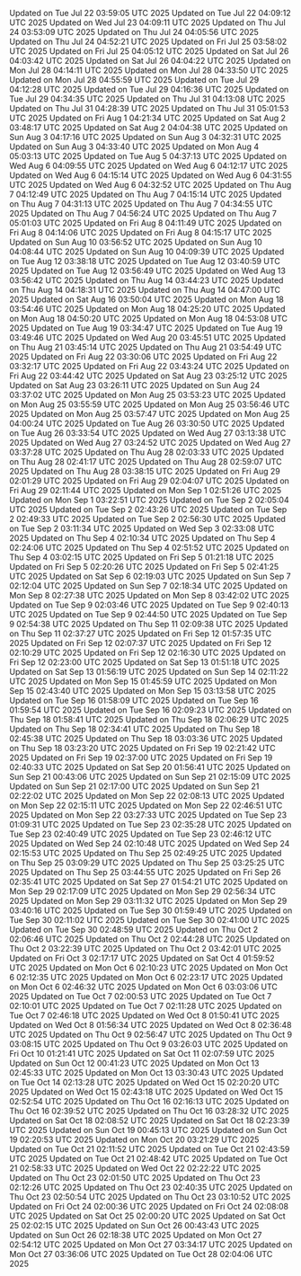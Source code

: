 Updated on Tue Jul 22 03:59:05 UTC 2025
Updated on Tue Jul 22 04:09:12 UTC 2025
Updated on Wed Jul 23 04:09:11 UTC 2025
Updated on Thu Jul 24 03:53:09 UTC 2025
Updated on Thu Jul 24 04:05:56 UTC 2025
Updated on Thu Jul 24 04:52:21 UTC 2025
Updated on Fri Jul 25 03:58:02 UTC 2025
Updated on Fri Jul 25 04:05:12 UTC 2025
Updated on Sat Jul 26 04:03:42 UTC 2025
Updated on Sat Jul 26 04:04:22 UTC 2025
Updated on Mon Jul 28 04:14:11 UTC 2025
Updated on Mon Jul 28 04:33:50 UTC 2025
Updated on Mon Jul 28 04:55:59 UTC 2025
Updated on Tue Jul 29 04:12:28 UTC 2025
Updated on Tue Jul 29 04:16:36 UTC 2025
Updated on Tue Jul 29 04:34:35 UTC 2025
Updated on Thu Jul 31 04:13:08 UTC 2025
Updated on Thu Jul 31 04:28:39 UTC 2025
Updated on Thu Jul 31 05:01:53 UTC 2025
Updated on Fri Aug  1 04:21:34 UTC 2025
Updated on Sat Aug  2 03:48:17 UTC 2025
Updated on Sat Aug  2 04:04:38 UTC 2025
Updated on Sun Aug  3 04:17:16 UTC 2025
Updated on Sun Aug  3 04:32:31 UTC 2025
Updated on Sun Aug  3 04:33:40 UTC 2025
Updated on Mon Aug  4 05:03:13 UTC 2025
Updated on Tue Aug  5 04:37:13 UTC 2025
Updated on Wed Aug  6 04:09:55 UTC 2025
Updated on Wed Aug  6 04:12:17 UTC 2025
Updated on Wed Aug  6 04:15:14 UTC 2025
Updated on Wed Aug  6 04:31:55 UTC 2025
Updated on Wed Aug  6 04:32:52 UTC 2025
Updated on Thu Aug  7 04:12:49 UTC 2025
Updated on Thu Aug  7 04:15:14 UTC 2025
Updated on Thu Aug  7 04:31:13 UTC 2025
Updated on Thu Aug  7 04:34:55 UTC 2025
Updated on Thu Aug  7 04:56:24 UTC 2025
Updated on Thu Aug  7 05:01:03 UTC 2025
Updated on Fri Aug  8 04:11:49 UTC 2025
Updated on Fri Aug  8 04:14:06 UTC 2025
Updated on Fri Aug  8 04:15:17 UTC 2025
Updated on Sun Aug 10 03:56:52 UTC 2025
Updated on Sun Aug 10 04:08:44 UTC 2025
Updated on Sun Aug 10 04:09:39 UTC 2025
Updated on Tue Aug 12 03:38:18 UTC 2025
Updated on Tue Aug 12 03:40:59 UTC 2025
Updated on Tue Aug 12 03:56:49 UTC 2025
Updated on Wed Aug 13 03:56:42 UTC 2025
Updated on Thu Aug 14 03:44:23 UTC 2025
Updated on Thu Aug 14 04:18:31 UTC 2025
Updated on Thu Aug 14 04:47:00 UTC 2025
Updated on Sat Aug 16 03:50:04 UTC 2025
Updated on Mon Aug 18 03:54:46 UTC 2025
Updated on Mon Aug 18 04:25:20 UTC 2025
Updated on Mon Aug 18 04:50:20 UTC 2025
Updated on Mon Aug 18 04:53:08 UTC 2025
Updated on Tue Aug 19 03:34:47 UTC 2025
Updated on Tue Aug 19 03:49:46 UTC 2025
Updated on Wed Aug 20 03:45:51 UTC 2025
Updated on Thu Aug 21 03:45:14 UTC 2025
Updated on Thu Aug 21 03:54:49 UTC 2025
Updated on Fri Aug 22 03:30:06 UTC 2025
Updated on Fri Aug 22 03:32:17 UTC 2025
Updated on Fri Aug 22 03:43:24 UTC 2025
Updated on Fri Aug 22 03:44:42 UTC 2025
Updated on Sat Aug 23 03:25:12 UTC 2025
Updated on Sat Aug 23 03:26:11 UTC 2025
Updated on Sun Aug 24 03:37:02 UTC 2025
Updated on Mon Aug 25 03:53:23 UTC 2025
Updated on Mon Aug 25 03:55:59 UTC 2025
Updated on Mon Aug 25 03:56:46 UTC 2025
Updated on Mon Aug 25 03:57:47 UTC 2025
Updated on Mon Aug 25 04:00:24 UTC 2025
Updated on Tue Aug 26 03:30:50 UTC 2025
Updated on Tue Aug 26 03:33:54 UTC 2025
Updated on Wed Aug 27 03:13:38 UTC 2025
Updated on Wed Aug 27 03:24:52 UTC 2025
Updated on Wed Aug 27 03:37:28 UTC 2025
Updated on Thu Aug 28 02:03:33 UTC 2025
Updated on Thu Aug 28 02:41:17 UTC 2025
Updated on Thu Aug 28 02:59:07 UTC 2025
Updated on Thu Aug 28 03:38:15 UTC 2025
Updated on Fri Aug 29 02:01:29 UTC 2025
Updated on Fri Aug 29 02:04:07 UTC 2025
Updated on Fri Aug 29 02:11:44 UTC 2025
Updated on Mon Sep  1 02:51:26 UTC 2025
Updated on Mon Sep  1 03:22:51 UTC 2025
Updated on Tue Sep  2 02:05:04 UTC 2025
Updated on Tue Sep  2 02:43:26 UTC 2025
Updated on Tue Sep  2 02:49:33 UTC 2025
Updated on Tue Sep  2 02:56:30 UTC 2025
Updated on Tue Sep  2 03:11:34 UTC 2025
Updated on Wed Sep  3 02:33:08 UTC 2025
Updated on Thu Sep  4 02:10:34 UTC 2025
Updated on Thu Sep  4 02:24:06 UTC 2025
Updated on Thu Sep  4 02:51:52 UTC 2025
Updated on Thu Sep  4 03:02:15 UTC 2025
Updated on Fri Sep  5 01:21:18 UTC 2025
Updated on Fri Sep  5 02:20:26 UTC 2025
Updated on Fri Sep  5 02:41:25 UTC 2025
Updated on Sat Sep  6 02:19:03 UTC 2025
Updated on Sun Sep  7 02:12:04 UTC 2025
Updated on Sun Sep  7 02:18:34 UTC 2025
Updated on Mon Sep  8 02:27:38 UTC 2025
Updated on Mon Sep  8 03:42:02 UTC 2025
Updated on Tue Sep  9 02:03:46 UTC 2025
Updated on Tue Sep  9 02:40:13 UTC 2025
Updated on Tue Sep  9 02:44:50 UTC 2025
Updated on Tue Sep  9 02:54:38 UTC 2025
Updated on Thu Sep 11 02:09:38 UTC 2025
Updated on Thu Sep 11 02:37:27 UTC 2025
Updated on Fri Sep 12 01:57:35 UTC 2025
Updated on Fri Sep 12 02:07:37 UTC 2025
Updated on Fri Sep 12 02:10:29 UTC 2025
Updated on Fri Sep 12 02:16:30 UTC 2025
Updated on Fri Sep 12 02:23:00 UTC 2025
Updated on Sat Sep 13 01:51:18 UTC 2025
Updated on Sat Sep 13 01:56:19 UTC 2025
Updated on Sun Sep 14 02:11:22 UTC 2025
Updated on Mon Sep 15 01:45:59 UTC 2025
Updated on Mon Sep 15 02:43:40 UTC 2025
Updated on Mon Sep 15 03:13:58 UTC 2025
Updated on Tue Sep 16 01:58:09 UTC 2025
Updated on Tue Sep 16 01:59:54 UTC 2025
Updated on Tue Sep 16 02:09:23 UTC 2025
Updated on Thu Sep 18 01:58:41 UTC 2025
Updated on Thu Sep 18 02:06:29 UTC 2025
Updated on Thu Sep 18 02:34:41 UTC 2025
Updated on Thu Sep 18 02:45:38 UTC 2025
Updated on Thu Sep 18 03:03:36 UTC 2025
Updated on Thu Sep 18 03:23:20 UTC 2025
Updated on Fri Sep 19 02:21:42 UTC 2025
Updated on Fri Sep 19 02:37:00 UTC 2025
Updated on Fri Sep 19 02:40:33 UTC 2025
Updated on Sat Sep 20 01:56:41 UTC 2025
Updated on Sun Sep 21 00:43:06 UTC 2025
Updated on Sun Sep 21 02:15:09 UTC 2025
Updated on Sun Sep 21 02:17:00 UTC 2025
Updated on Sun Sep 21 02:22:02 UTC 2025
Updated on Mon Sep 22 02:08:13 UTC 2025
Updated on Mon Sep 22 02:15:11 UTC 2025
Updated on Mon Sep 22 02:46:51 UTC 2025
Updated on Mon Sep 22 03:27:33 UTC 2025
Updated on Tue Sep 23 01:09:31 UTC 2025
Updated on Tue Sep 23 02:35:28 UTC 2025
Updated on Tue Sep 23 02:40:49 UTC 2025
Updated on Tue Sep 23 02:46:12 UTC 2025
Updated on Wed Sep 24 02:10:48 UTC 2025
Updated on Wed Sep 24 02:15:53 UTC 2025
Updated on Thu Sep 25 02:49:25 UTC 2025
Updated on Thu Sep 25 03:09:29 UTC 2025
Updated on Thu Sep 25 03:25:25 UTC 2025
Updated on Thu Sep 25 03:44:55 UTC 2025
Updated on Fri Sep 26 02:35:41 UTC 2025
Updated on Sat Sep 27 01:54:21 UTC 2025
Updated on Mon Sep 29 02:17:09 UTC 2025
Updated on Mon Sep 29 02:56:34 UTC 2025
Updated on Mon Sep 29 03:11:32 UTC 2025
Updated on Mon Sep 29 03:40:16 UTC 2025
Updated on Tue Sep 30 01:59:49 UTC 2025
Updated on Tue Sep 30 02:11:02 UTC 2025
Updated on Tue Sep 30 02:41:00 UTC 2025
Updated on Tue Sep 30 02:48:59 UTC 2025
Updated on Thu Oct  2 02:06:46 UTC 2025
Updated on Thu Oct  2 02:44:28 UTC 2025
Updated on Thu Oct  2 03:22:39 UTC 2025
Updated on Thu Oct  2 03:42:01 UTC 2025
Updated on Fri Oct  3 02:17:17 UTC 2025
Updated on Sat Oct  4 01:59:52 UTC 2025
Updated on Mon Oct  6 02:10:23 UTC 2025
Updated on Mon Oct  6 02:12:35 UTC 2025
Updated on Mon Oct  6 02:23:17 UTC 2025
Updated on Mon Oct  6 02:46:32 UTC 2025
Updated on Mon Oct  6 03:03:06 UTC 2025
Updated on Tue Oct  7 02:00:53 UTC 2025
Updated on Tue Oct  7 02:10:01 UTC 2025
Updated on Tue Oct  7 02:11:28 UTC 2025
Updated on Tue Oct  7 02:46:18 UTC 2025
Updated on Wed Oct  8 01:50:41 UTC 2025
Updated on Wed Oct  8 01:56:34 UTC 2025
Updated on Wed Oct  8 02:36:48 UTC 2025
Updated on Thu Oct  9 02:56:47 UTC 2025
Updated on Thu Oct  9 03:08:15 UTC 2025
Updated on Thu Oct  9 03:26:03 UTC 2025
Updated on Fri Oct 10 01:21:41 UTC 2025
Updated on Sat Oct 11 02:07:59 UTC 2025
Updated on Sun Oct 12 00:41:23 UTC 2025
Updated on Mon Oct 13 02:45:33 UTC 2025
Updated on Mon Oct 13 03:30:43 UTC 2025
Updated on Tue Oct 14 02:13:28 UTC 2025
Updated on Wed Oct 15 02:20:20 UTC 2025
Updated on Wed Oct 15 02:43:18 UTC 2025
Updated on Wed Oct 15 02:52:54 UTC 2025
Updated on Thu Oct 16 02:16:13 UTC 2025
Updated on Thu Oct 16 02:39:52 UTC 2025
Updated on Thu Oct 16 03:28:32 UTC 2025
Updated on Sat Oct 18 02:08:52 UTC 2025
Updated on Sat Oct 18 02:23:39 UTC 2025
Updated on Sun Oct 19 00:45:13 UTC 2025
Updated on Sun Oct 19 02:20:53 UTC 2025
Updated on Mon Oct 20 03:21:29 UTC 2025
Updated on Tue Oct 21 02:11:52 UTC 2025
Updated on Tue Oct 21 02:43:59 UTC 2025
Updated on Tue Oct 21 02:48:42 UTC 2025
Updated on Tue Oct 21 02:58:33 UTC 2025
Updated on Wed Oct 22 02:22:22 UTC 2025
Updated on Thu Oct 23 02:01:50 UTC 2025
Updated on Thu Oct 23 02:12:26 UTC 2025
Updated on Thu Oct 23 02:40:35 UTC 2025
Updated on Thu Oct 23 02:50:54 UTC 2025
Updated on Thu Oct 23 03:10:52 UTC 2025
Updated on Fri Oct 24 02:00:36 UTC 2025
Updated on Fri Oct 24 02:08:08 UTC 2025
Updated on Sat Oct 25 02:00:20 UTC 2025
Updated on Sat Oct 25 02:02:15 UTC 2025
Updated on Sun Oct 26 00:43:43 UTC 2025
Updated on Sun Oct 26 02:18:38 UTC 2025
Updated on Mon Oct 27 02:54:12 UTC 2025
Updated on Mon Oct 27 03:34:17 UTC 2025
Updated on Mon Oct 27 03:36:06 UTC 2025
Updated on Tue Oct 28 02:04:06 UTC 2025
